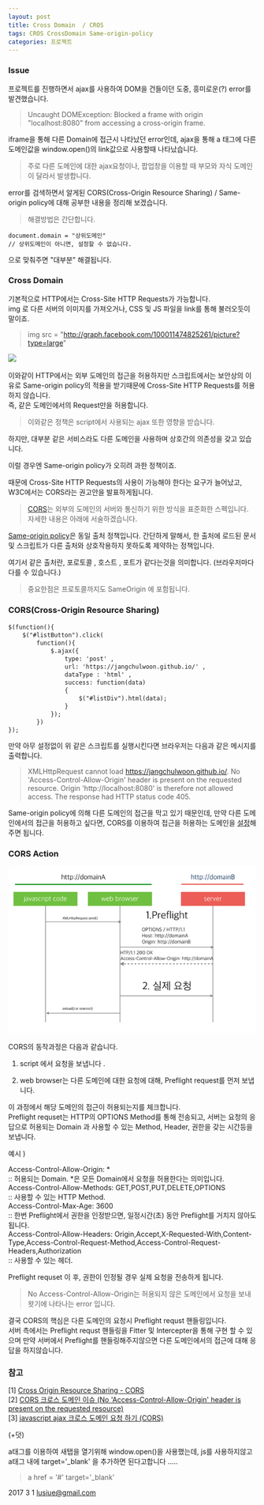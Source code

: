 ```yaml
---
layout: post
title: Cross Domain  / CROS
tags: CROS CrossDomain Same-origin-policy
categories: 프로젝트
---
```

### Issue

프로젝트를 진행하면서 ajax를 사용하여 DOM을 건들이던 도중, 흥미로운(?) error를 발견했습니다. 

> Uncaught DOMException: Blocked a frame with origin "localhost:8080" from accessing a cross-origin frame.
 
iframe을 통해 다른 Domain에 접근시 나타났던 error인데, ajax을 통해 a 태그에 다른 도메인값을 window.open()의 link값으로 사용할때 나타났습니다.   

> 주로 다른 도메인에 대한 ajax요청이나, 팝업창을 이용할 때 부모와 자식 도메인이 달라서 발생합니다.   

error를 검색하면서 알게된 CORS(Cross-Origin Resource Sharing) / Same-origin policy에 대해 공부한 내용을 정리해 보겠습니다.

> 해결방법은 간단합니다.   

	document.domain = "상위도메인"
	// 상위도메인이 아니면, 설정할 수 없습니다. 

으로 맞춰주면 "대부분" 해결됩니다. 


### Cross Domain 

기본적으로 HTTP에서는 Cross-Site HTTP Requests가 가능합니다.    
img 로 다른 서버의 이미지를 가져오거나, CSS 및 JS 파일을 link를 통해 불러오듯이 말이죠.

 
> img src = "http://graph.facebook.com/100011474825261/picture?type=large"

<img src = "http://graph.facebook.com/100011474825261/picture?type=large">  

이와같이 HTTP에서는 외부 도메인의 접근을 허용하지만 스크립트에서는 보안상의 이유로 Same-origin policy의 적용을 받기때문에 Cross-Site HTTP Requests를 허용하지 않습니다.    
즉,  같은 도메인에서의 Request만을 허용합니다. 
    
> 이와같은 정책은 script에서 사용되는 ajax 또한 영향을 받습니다.   
  
하지만, 대부분 같은 서비스라도 다른 도메인을 사용하며 상호간의 의존성을 갖고 있습니다.

이럴 경우엔 Same-origin policy가 오히려 과한 정책이죠.  

때문에 Cross-Site HTTP Requests의 사용이 가능해야 한다는 요구가 늘어났고, W3C에서는 CORS라는 권고안을 발표하게됩니다. 

>[CORS]('https://developer.mozilla.org/ko/docs/Web/HTTP/Access_control_CORS')는 외부의 도메인의 서버와 통신하기 위한 방식을 표준화한 스펙입니다. 자세한 내용은 아래에 서술하겠습니다.   
>
[Same-origin policy]('https://developer.mozilla.org/ko/docs/Web/Security/Same-origin_policy')은 동일 출처 정책입니다. 간단하게 말해서, 한 출처에 로드된 문서 및 스크립트가 다른 출처와 상호작용하지 못하도록 제약하는 정책입니다. 

여기서 같은 출처란, 포로토콜 , 호스트 , 포트가 같다는것을 의미합니다.
(브라우저마다 다를 수 있습니다.)

> 중요한점은 프로토콜까지도 SameOrigin 에 포함됩니다.


### CORS(Cross-Origin Resource Sharing)   


	$(function(){
	    $("#listButton").click(
	        function(){
	            $.ajax({
	                type: 'post' ,
	                url: 'https://jangchulwoon.github.io/' ,
	                dataType : 'html' ,
	                success: function(data)
	                {
	                    $("#listDiv").html(data);
	                }
	            });
	        })
	});


만약 아무 설정없이 위 같은 스크립트를 실행시킨다면 브라우저는 다음과 같은 메시지를 출력합니다.   

> XMLHttpRequest cannot load https://jangchulwoon.github.io/. No 'Access-Control-Allow-Origin' header is present on the requested resource. Origin 'http://localhost:8080' is therefore not allowed access. The response had HTTP status code 405.    

Same-origin policy에 의해 다른 도메인의 접근을 막고 있기 때문인데,
만약 다른 도메인에서의 접근을 허용하고 싶다면, CORS를 이용하여 접근을 허용하는 도메인을 [설정]('http://ooz.co.kr/232')해 주면 됩니다.   


### CORS Action    

<img src ="/public/img/cros.png"/>

CORS의 동작과정은 다음과 같습니다.  

1. script 에서 요청을 보냅니다 .  

2. web browser는 다른 도메인에 대한 요청에 대해, Preflight request를 먼저 보냅니다.     

이 과정에서 해당 도메인의 접근이 허용되는지를 체크합니다.   
Preflight requset는 HTTP의 OPTIONS Method를 통해 전송되고, 서버는 요청의 응답으로 허용되는 Domain 과 사용할 수 있는 Method, Header, 권한을 갖는 시간등을 보냅니다.  

예시   ) 

Access-Control-Allow-Origin: *    
:: 허용되는 Domain.  *은 모든 Domain에서 요청을 허용한다는 의미입니다.       
Access-Control-Allow-Methods: GET,POST,PUT,DELETE,OPTIONS   
:: 사용할 수 있는 HTTP Method.     
Access-Control-Max-Age: 3600     
:: 한번 Preflight에서 권한을 인정받으면, 일정시간(초) 동안 Preflight를 거치지 않아도 됩니다.    
Access-Control-Allow-Headers: Origin,Accept,X-Requested-With,Content-Type,Access-Control-Request-Method,Access-Control-Request-Headers,Authorization     
:: 사용할 수 있는 헤더.   
 
Preflight requset 이 후, 권한이 인정될 경우 실제 요청을 전송하게 됩니다.    

>  No Access-Control-Allow-Origin는 허용되지 않은 도메인에서 요청을 보내왓기에 나타나는 error 입니다.  



결국 CORS의 핵심은 다른 도메인의 요청시 Preflight requst 핸들링입니다.    
서버 측에서는 Preflight requst 핸들링을 Fitter 및 Intercepter을 통해 구현 할 수 있으며 만약 서버에서 Preflight를 핸들링해주지않으면 다른 도메인에서의 접근에 대해 응답을 하지않습니다.  


### 참고

[1] [Cross Origin Resource Sharing - CORS](http://hanmomhanda.github.io/2015/07/21/Cross-Origin-Resource-Sharing/)    
[2] [CORS 크로스 도메인 이슈 (No 'Access-Control-Allow-Origin' header is present on the requested resource)](http://ooz.co.kr/232)    
[3] [javascript ajax 크로스 도메인 요청 하기 (CORS)](http://adrenal.tistory.com/16)    
  


(+덧)    

a태그를 이용하여 새탭을 열기위해 window.open()을 사용했는데, js를 사용하지않고
a태그 내에 target='_blank' 을 추가하면 된다고합니다 .....

> a href = '#'  target='_blank' 

2017 3 1
lusiue@gmail.com
